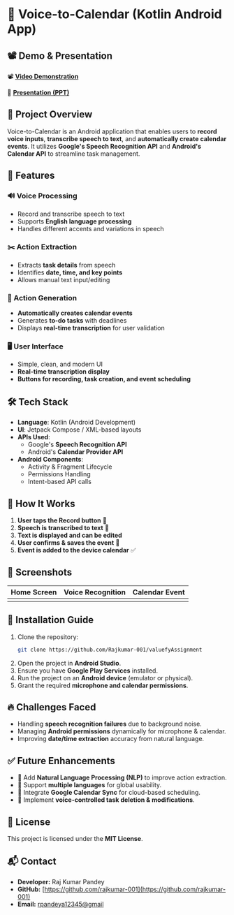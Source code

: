 # 📅 Voice-to-Calendar (Kotlin Android App)

## 📽️ Demo & Presentation  

📽 **[Video Demonstration](https://drive.google.com/drive/u/0/folders/1yJo_GFDkzU0nSaER1Bs0SpIyYebnkrlq)**  

📑 **[Presentation (PPT)](https://drive.google.com/drive/u/0/folders/1yJo_GFDkzU0nSaER1Bs0SpIyYebnkrlq)**  
## 🚀 Project Overview

Voice-to-Calendar is an Android application that enables users to **record voice inputs**, **transcribe speech to text**, and **automatically create calendar events**. It utilizes **Google's Speech Recognition API** and **Android's Calendar API** to streamline task management.

## 🎯 Features

### 🔊 Voice Processing

- Record and transcribe speech to text
- Supports **English language processing**
- Handles different accents and variations in speech

### ✂️ Action Extraction

- Extracts **task details** from speech
- Identifies **date, time, and key points**
- Allows manual text input/editing

### 📆 Action Generation

- **Automatically creates calendar events**
- Generates **to-do tasks** with deadlines
- Displays **real-time transcription** for user validation

### 🖥️ User Interface

- Simple, clean, and modern UI
- **Real-time transcription display**
- **Buttons for recording, task creation, and event scheduling**

## 🛠️ Tech Stack

- **Language**: Kotlin (Android Development)
- **UI**: Jetpack Compose / XML-based layouts
- **APIs Used**:
  - Google's **Speech Recognition API**
  - Android's **Calendar Provider API**
- **Android Components**:
  - Activity & Fragment Lifecycle
  - Permissions Handling
  - Intent-based API calls

## 📜 How It Works

1. **User taps the Record button** 📢
2. **Speech is transcribed to text** 📝
3. **Text is displayed and can be edited**
4. **User confirms & saves the event** 📅
5. **Event is added to the device calendar** ✅

## 📸 Screenshots

| Home Screen | Voice Recognition | Calendar Event |
| ----------- | ----------------- | -------------- |
|             |                   |                |

## 🔧 Installation Guide

1. Clone the repository:
   ```sh
   git clone https://github.com/Rajkumar-001/valuefyAssignment
   ```
2. Open the project in **Android Studio**.
3. Ensure you have **Google Play Services** installed.
4. Run the project on an **Android device** (emulator or physical).
5. Grant the required **microphone and calendar permissions**.

## 🔥 Challenges Faced

- Handling **speech recognition failures** due to background noise.
- Managing **Android permissions** dynamically for microphone & calendar.
- Improving **date/time extraction** accuracy from natural language.

## ✅ Future Enhancements

- 🔹 Add **Natural Language Processing (NLP)** to improve action extraction.
- 🔹 Support **multiple languages** for global usability.
- 🔹 Integrate **Google Calendar Sync** for cloud-based scheduling.
- 🔹 Implement **voice-controlled task deletion & modifications**.

## 📄 License

This project is licensed under the **MIT License**.

## 📬 Contact

- **Developer:** Raj Kumar Pandey
- **GitHub:** [https://github.com/rajkumar-001](https://github.com/rajkumar-001)
- **Email:** [rpandeya12345@gmail](mailto\:rpandeya12345@gmail)

